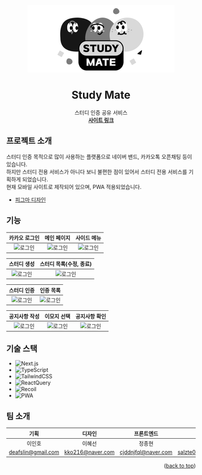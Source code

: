 <a name="readme-top"></a>

<div align="center">
  <img src="public/icons/login_logo.png" alt="logo">
</div>

<h1 align="center">Study Mate</h1>

<p align="center">
  스터디 인증 공유 서비스
  <br />
  <a href="https://study-mate-potenday.vercel.app" target="_blank">
    <strong>사이트 링크</strong>
  </a>
  <br />
</p>

## 프로젝트 소개

스터디 인증 목적으로 많이 사용하는 플랫폼으로 네이버 밴드, 카카오톡 오픈채팅 등이 있습니다.<br />
하지만 스터디 전용 서비스가 아니다 보니 불편한 점이 있어서 스터디 전용 서비스를 기획하게 되었습니다.<br />
현재 모바일 사이트로 제작되어 있으며, PWA 적용되었습니다.

- [피그마 디자인](https://www.figma.com/file/DsMD0P2p1J8Jssm1c072JU/STUDYMATE?type=design&node-id=0%3A1&mode=design&t=gKTl3n44FvHWxMwu-1)

## 기능

|                                                           카카오 로그인                                                           |                                                            메인 페이지                                                            |                                                            사이드 메뉴                                                            |
| :-------------------------------------------------------------------------------------------------------------------------------: | :-------------------------------------------------------------------------------------------------------------------------------: | :-------------------------------------------------------------------------------------------------------------------------------: |
| <img src="https://github.com/study-mates/client/assets/96225482/8e262321-d9fb-431b-b21c-6eafc6b17d0d" alt="로그인" width="200" /> | <img src="https://github.com/study-mates/client/assets/96225482/4940cefa-ad7c-4e1f-84ac-91e6a485f8cf" alt="로그인" width="200" /> | <img src="https://github.com/study-mates/client/assets/96225482/0c09655d-2e3b-4a7b-accf-fb806ebb8d9c" alt="로그인" width="200" /> |

|                                                            스터디 생성                                                            |                                                      스터디 목록(수정, 종료)                                                      |
| :-------------------------------------------------------------------------------------------------------------------------------: | :-------------------------------------------------------------------------------------------------------------------------------: |
| <img src="https://github.com/study-mates/client/assets/96225482/b13ab1b6-9a28-4f09-93a1-5f078b21be06" alt="로그인" width="200" /> | <img src="https://github.com/study-mates/client/assets/96225482/1d87dad7-607b-4fa1-aa14-c3ca247b4fd6" alt="로그인" width="200" /> |

|                                                            스터디 인증                                                            |                                                             인증 목록                                                             |
| :-------------------------------------------------------------------------------------------------------------------------------: | :-------------------------------------------------------------------------------------------------------------------------------: |
| <img src="https://github.com/study-mates/client/assets/96225482/6a8f6a3a-8042-42ce-befa-74b2735d2367" alt="로그인" width="200" /> | <img src="https://github.com/study-mates/client/assets/96225482/e03561a4-6277-4920-9f98-2d56ed144efd" alt="로그인" width="200" /> |

|                                                           공지사항 작성                                                           |                                                            이모지 선택                                                            |                                                           공지사항 확인                                                           |
| :-------------------------------------------------------------------------------------------------------------------------------: | :-------------------------------------------------------------------------------------------------------------------------------: | :-------------------------------------------------------------------------------------------------------------------------------: |
| <img src="https://github.com/study-mates/client/assets/96225482/8ec550b1-81ec-4038-a738-f44a4df6000c" alt="로그인" width="200" /> | <img src="https://github.com/study-mates/client/assets/96225482/0041c884-187f-4b58-8873-49d055e528b1" alt="로그인" width="200" /> | <img src="https://github.com/study-mates/client/assets/96225482/fd1a33a6-03d7-49e7-abaa-a586d18cd8fd" alt="로그인" width="200" /> |

## 기술 스택

- ![Next.js]
- ![TypeScript]
- ![TailwindCSS]
- ![ReactQuery]
- ![Recoil]
- ![PWA]

## 팀 소개

|        기획        |      디자인      |     프론트엔드      |        백엔드        |
| :----------------: | :--------------: | :-----------------: | :------------------: |
|       이인호       |      이혜선      |       정종현        |        윤형호        |
| deafslin@gmail.com | kko216@naver.com | cjddnjfql@naver.com | salzte0506@gmail.com |

<p align="right">(<a href="#readme-top">back to top</a>)</p>

[Next.js]: https://img.shields.io/badge/Next.js-000000?style=for-the-badge&logo=nextdotjs&logoColor=white
[TypeScript]: https://img.shields.io/badge/typescript-3178C6?style=for-the-badge&logo=typescript&logoColor=white
[TailwindCSS]: https://img.shields.io/badge/Tailwind_CSS-06B6D4?style=for-the-badge&logo=tailwindcss&logoColor=white
[ReactQuery]: https://img.shields.io/badge/React_Query-FF4154?style=for-the-badge&logo=reactquery&logoColor=white
[Recoil]: https://img.shields.io/badge/Recoil-3578E5?style=for-the-badge&logo=recoil&logoColor=white
[PWA]: https://img.shields.io/badge/PWA-%235A0FC8?style=for-the-badge&logo=pwa&logoColor=white
